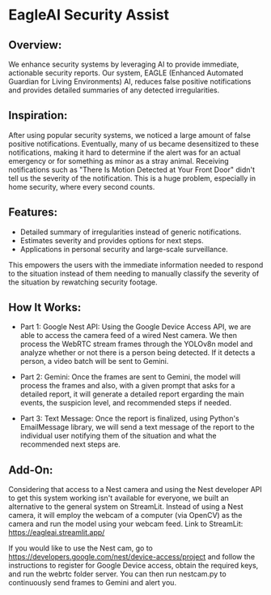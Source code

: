 # EagleAI Security Assist

## Overview:

We enhance security systems by leveraging AI to provide immediate, actionable security reports. Our system, EAGLE (Enhanced Automated Guardian for Living Environments) AI, reduces false positive notifications and provides detailed summaries of any detected irregularities.

## Inspiration:

After using popular security systems, we noticed a large amount of false positive notifications. Eventually, many of us became desensitized to these notifications, making it hard to determine if the alert was for an actual emergency or for something as minor as a stray animal. Receiving notifications such as "There Is Motion Detected at Your Front Door" didn't tell us the severity of the notification. This is a huge problem, especially in home security, where every second counts.

## Features:

- Detailed summary of irregularities instead of generic notifications.
- Estimates severity and provides options for next steps.
- Applications in personal security and large-scale surveillance.

This empowers the users with the immediate information needed to respond to the situation instead of them needing to manually classify the severity of the situation by rewatching security footage.

## How It Works:

- Part 1: Google Nest API: Using the Google Device Access API, we are able to access the camera feed of a wired Nest camera. We then process the WebRTC stream frames through the YOLOv8n model and analyze whether or not there is a person being detected. If it detects a person, a video batch will be sent to Gemini.

- Part 2: Gemini: Once the frames are sent to Gemini, the model will process the frames and also, with a given prompt that asks for a detailed report, it will generate a detailed report ergarding the main events, the suspicion level, and recommended steps if needed.

- Part 3: Text Message: Once the report is finalized, using Python's EmailMessage library, we will send a text message of the report to the individual user notifying them of the situation and what the recommended next steps are.

## Add-On:

Considering that access to a Nest camera and using the Nest developer API to get this system working isn't available for everyone, we built an alternative to the general system on StreamLit. Instead of using a Nest camera, it will employ the webcam of a computer (via OpenCV) as the camera and run the model using your webcam feed. Link to StreamLit: https://eagleai.streamlit.app/

If you would like to use the Nest cam, go to https://developers.google.com/nest/device-access/project and follow the instructions to register for Google Device access, obtain the required keys, and run the webrtc folder server. You can then run nestcam.py to continuously send frames to Gemini and alert you.
